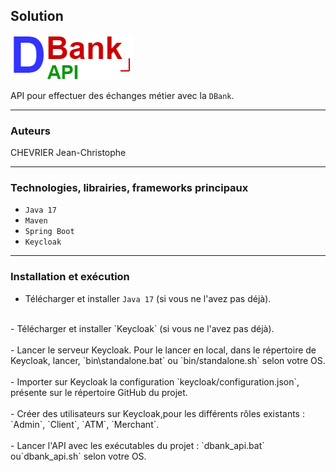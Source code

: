 ## Solution
![Logo de de DBankAPI](doc/DBankAPI.png)

API pour effectuer des échanges métier avec la `DBank`.

____
### Auteurs
CHEVRIER Jean-Christophe

____
### Technologies, librairies, frameworks principaux

- `Java 17`
- `Maven`
- `Spring Boot`
- `Keycloak`

____
### Installation et exécution

- Télécharger et installer `Java 17`
(si vous ne l'avez pas déjà).
<br>
- Télécharger et installer `Keycloak`
(si vous ne l'avez pas déjà).
<br>
<br>
- Lancer le serveur Keycloak.
Pour le lancer en local, dans le répertoire de Keycloak, lancer, `bin\standalone.bat`
ou `bin/standalone.sh` selon votre OS.
  <br>
  <br>
- Importer sur Keycloak la configuration `keycloak/configuration.json`,
présente sur le répertoire GitHub du projet.
  <br>
  <br>
- Créer des utilisateurs sur Keycloak,pour
les différents rôles existants : `Admin`,
`Client`, `ATM`, `Merchant`.
  <br>
  <br>
- Lancer l'API avec les exécutables du projet :
`dbank_api.bat` ou`dbank_api.sh` selon votre OS.
